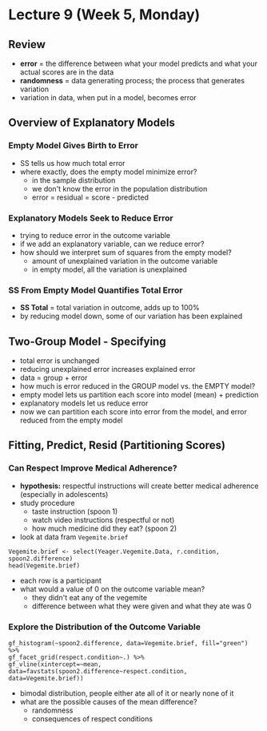 # Lecture 9 (Week 5, Monday)

## Review
* **error** = the difference between what your model predicts and what your actual scores are in the data
* **randomness** = data generating process; the process that generates variation
* variation in data, when put in a model, becomes error

## Overview of Explanatory Models
### Empty Model Gives Birth to Error
* SS tells us how much total error
* where exactly, does the empty model minimize error?
  * in the sample distribution
  * we don't know the error in the population distribution
  * error = residual = score - predicted
  
### Explanatory Models Seek to Reduce Error
* trying to reduce error in the outcome variable
* if we add an explanatory variable, can we reduce error?
* how should we interpret sum of squares from the empty model?
  * amount of unexplained variation in the outcome variable
  * in empty model, all the variation is unexplained

### SS From Empty Model Quantifies Total Error
* **SS Total** = total variation in outcome, adds up to 100%
* by reducing model down, some of our variation has been explained

## Two-Group Model - Specifying
* total error is unchanged
* reducing unexplained error increases explained error
* data = group + error
* how much is error reduced in the GROUP model vs. the EMPTY model?
* empty model lets us partition each score into model (mean) + prediction
* explanatory models let us reduce error
* now we can partition each score into error from the model, and error reduced from the empty model

## Fitting, Predict, Resid (Partitioning Scores)
### Can Respect Improve Medical Adherence?
* **hypothesis:** respectful instructions will create better medical adherence (especially in adolescents)
* study procedure
  * taste instruction (spoon 1)
  * watch video instructions (respectful or not)
  * how much medicine did they eat? (spoon 2)
* look at data fram `Vegemite.brief`
````
Vegemite.brief <- select(Yeager.Vegemite.Data, r.condition, spoon2.difference)
head(Vegemite.brief)
````
* each row is a participant
* what would a value of 0 on the outcome variable mean?
  * they didn't eat any of the vegemite
  * difference between what they were given and what they ate was 0
  
### Explore the Distribution of the Outcome Variable
````
gf_histogram(~spoon2.difference, data=Vegemite.brief, fill="green") %>%
gf_facet_grid(respect.condition~.) %>%
gf_vline(xintercept=~mean, data=favstats(spoon2.difference~respect.condition, data=Vegemite.brief))
````
* bimodal distribution, people either ate all of it or nearly none of it
* what are the possible causes of the mean difference?
  * randomness
  * consequences of respect conditions
